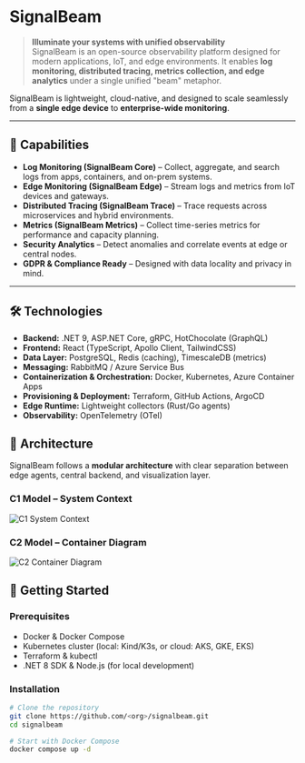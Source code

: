 # SignalBeam  

> **Illuminate your systems with unified observability**  
SignalBeam is an open-source observability platform designed for modern applications, IoT, and edge environments. It enables **log monitoring, distributed tracing, metrics collection, and edge analytics** under a single unified "beam" metaphor.  

SignalBeam is lightweight, cloud-native, and designed to scale seamlessly from a **single edge device** to **enterprise-wide monitoring**.  

---

## 🌟 Capabilities  

- **Log Monitoring (SignalBeam Core)** – Collect, aggregate, and search logs from apps, containers, and on-prem systems.  
- **Edge Monitoring (SignalBeam Edge)** – Stream logs and metrics from IoT devices and gateways.  
- **Distributed Tracing (SignalBeam Trace)** – Trace requests across microservices and hybrid environments.  
- **Metrics (SignalBeam Metrics)** – Collect time-series metrics for performance and capacity planning.  
- **Security Analytics** – Detect anomalies and correlate events at edge or central nodes.  
- **GDPR & Compliance Ready** – Designed with data locality and privacy in mind.  

---

## 🛠️ Technologies  

- **Backend:** .NET 9, ASP.NET Core, gRPC, HotChocolate (GraphQL)  
- **Frontend:** React (TypeScript, Apollo Client, TailwindCSS)  
- **Data Layer:** PostgreSQL, Redis (caching), TimescaleDB (metrics)  
- **Messaging:** RabbitMQ / Azure Service Bus  
- **Containerization & Orchestration:** Docker, Kubernetes, Azure Container Apps  
- **Provisioning & Deployment:** Terraform, GitHub Actions, ArgoCD  
- **Edge Runtime:** Lightweight collectors (Rust/Go agents)  
- **Observability:** OpenTelemetry (OTel)  

## 📐 Architecture  

SignalBeam follows a **modular architecture** with clear separation between edge agents, central backend, and visualization layer.  

### C1 Model – System Context  

![C1 System Context](https://www.plantuml.com/plantuml/proxy?cache=no&src=https://raw.githubusercontent.com/signalbeam-io/signalbeam-platform/main/docs/c1-system-context.puml)

### C2 Model – Container Diagram  

![C2 Container Diagram](https://www.plantuml.com/plantuml/proxy?cache=no&src=https://raw.githubusercontent.com/signalbeam-io/signalbeam-platform/main/docs/c2-container-diagram.puml)



## 🚀 Getting Started  

### Prerequisites  
- Docker & Docker Compose  
- Kubernetes cluster (local: Kind/K3s, or cloud: AKS, GKE, EKS)  
- Terraform & kubectl  
- .NET 8 SDK & Node.js (for local development)  

### Installation  

```bash
# Clone the repository
git clone https://github.com/<org>/signalbeam.git
cd signalbeam

# Start with Docker Compose
docker compose up -d
```
